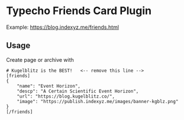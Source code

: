 # Typecho Friends Card Plugin

Example: https://blog.indexyz.me/friends.html

## Usage

Create page or archive with

```
# Kugelblitz is the BEST!   <-- remove this line -->
[friends]
{   
    "name": "Event Horizon",
    "descp": "A Certain Scientific Event Horizon",
    "url": "https://blog.kugelblitz.co/", 
    "image": "https://publish.indexyz.me/images/banner-kgblz.png"
}
[/friends]
```

